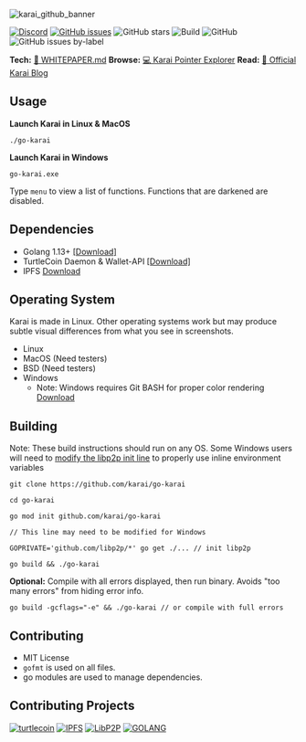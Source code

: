 ![karai_github_banner](https://user-images.githubusercontent.com/34389545/80034381-f6a14d00-84b3-11ea-857a-638322dac890.png)

[![Discord](https://img.shields.io/discord/388915017187328002?label=Join%20Discord)](http://chat.turtlecoin.lol) [![GitHub issues](https://img.shields.io/github/issues/karai/go-karai?label=Issues)](https://github.com/karai/go-karai/issues) ![GitHub stars](https://img.shields.io/github/stars/karai/go-karai?label=Github%20Stars) ![Build](https://github.com/karai/go-karai/workflows/Build/badge.svg) ![GitHub](https://img.shields.io/github/license/karai/go-karai) ![GitHub issues by-label](https://img.shields.io/github/issues/karai/go-karai/Todo)

**Tech:** [📝 WHITEPAPER.md](https://github.com/karai/go-karai/blob/master/docs/WHITEPAPER.md) **Browse:** [💻 Karai Pointer Explorer](https://karaiexplorer.extrahash.org/) **Read:** [🔗 Official Karai Blog](https://karai.io)

## Usage

**Launch Karai in Linux & MacOS**

```
./go-karai
```

**Launch Karai in Windows**

```
go-karai.exe
```

Type `menu` to view a list of functions. Functions that are darkened are disabled.

## Dependencies

-   Golang 1.13+ [[Download]](https://golang.org)
-   TurtleCoin Daemon & Wallet-API [[Download]](http://latest.turtlecoin.lol)
-   IPFS [Download](https://github.com/ipfs/go-ipfs/releases/latest)

## Operating System

Karai is made in Linux. Other operating systems work but may produce subtle visual differences from what you see in screenshots.

-   Linux
-   MacOS (Need testers)
-   BSD (Need testers)
-   Windows
    -   Note: Windows requires Git BASH for proper color rendering [Download](https://gitforwindows.org/)

## Building

Note: These build instructions should run on any OS. Some Windows users will need to [modify the libp2p init line](https://superuser.com/questions/223104/setting-and-using-variable-within-same-command-line-in-windows-cmd-exe) to properly use inline environment variables

```
git clone https://github.com/karai/go-karai

cd go-karai

go mod init github.com/karai/go-karai
```

```
// This line may need to be modified for Windows

GOPRIVATE='github.com/libp2p/*' go get ./... // init libp2p
```

```
go build && ./go-karai
```

**Optional:** Compile with all errors displayed, then run binary. Avoids "too many errors" from hiding error info.

`go build -gcflags="-e" && ./go-karai // or compile with full errors`

## Contributing

-   MIT License
-   `gofmt` is used on all files.
-   go modules are used to manage dependencies.

## Contributing Projects

[![turtlecoin](https://user-images.githubusercontent.com/34389545/80266529-fb0b6880-8661-11ea-9a75-4cb066834775.png)](https://turtlecoin.lol)
[![IPFS](https://user-images.githubusercontent.com/34389545/80266356-0c07aa00-8661-11ea-8308-84639318213a.png)](https://ipfs.io)
[![LibP2P](https://user-images.githubusercontent.com/34389545/80266502-e4651180-8661-11ea-8367-54bf59e26470.png)](https://libp2p.io)
[![GOLANG](https://user-images.githubusercontent.com/34389545/80266422-6b65ba00-8661-11ea-836a-d1904ec15b94.png)](https://golang.org)
